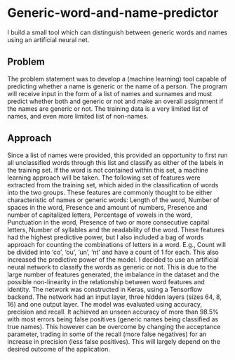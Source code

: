 # Generic-word-and-name-predictor
I build a small tool which can distinguish between generic words and names using an artificial neural net.

## Problem
The problem statement was to develop a (machine learning) tool capable of predicting whether a name is generic or the name of a person. The program will receive input in the form of a list of names and surnames and must predict whether both and generic or not and make an overall assignment if the names are generic or not. The training data is a very limited list of names, and even more limited list of non-names. 

## Approach
Since a list of names were provided, this provided an opportunity to first run all unclassified words through this list and classify as either of the labels in the training set. If the word is not contained within this set, a machine learning approach will be taken. 
The following set of features were extracted from the training set, which aided in the classification of words into the two groups. These features are commonly thought to be either characteristic of names or generic words: Length of the word, Number of spaces in the word, Presence and amount of numbers, Presence and number of capitalized letters, Percentage of vowels in the word, Punctuation in the word, Presence of two or more consecutive capital letters, Number of syllables and the readability of the word. These features had the highest predictive power, but I also included a bag of words approach for counting the combinations of letters in a word. E.g., Count will be divided into ‘co’, ‘ou’, ‘un’, ‘nt’ and have a count of 1 for each. This also increased the predictive power of the model.
I decided to use an artificial neural network to classify the words as generic or not. This is due to the large number of features generated, the imbalance in the dataset and the possible non-linearity in the relationship between word features and identity. The network was constructed in Keras, using a Tensorflow backend. The network had an input layer, three hidden layers (sizes 64, 8, 16) and one output layer. The model was evaluated using accuracy, precision and recall. It achieved an unseen accuracy of more than 98.5% with most errors being false positives (generic names being classified as true names). This however can be overcome by changing the acceptance parameter, trading in some of the recall (more false negatives) for an increase in precision (less false positives). This will largely depend on the desired outcome of the application.  

